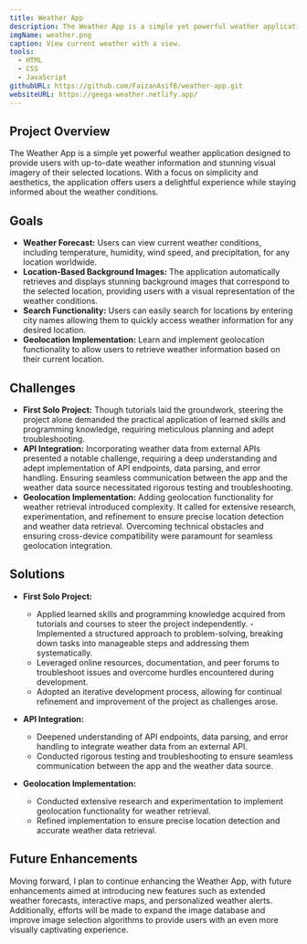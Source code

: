 ```yaml
---
title: Weather App
description: The Weather App is a simple yet powerful weather application designed to provide users with up-to-date weather information and stunning visual imagery of their selected locations. With a focus on simplicity and aesthetics, the application offers users a delightful experience while staying informed about the weather conditions.
imgName: weather.png
caption: View current weather with a view.
tools:
  - HTML
  - CSS
  - JavaScript
githubURL: https://github.com/FaizanAsifB/weather-app.git
websiteURL: https://geega-weather.netlify.app/
---
```


## Project Overview

The Weather App is a simple yet powerful weather application designed to provide users with up-to-date weather information and stunning visual imagery of their selected locations. With a focus on simplicity and aesthetics, the application offers users a delightful experience while staying informed about the weather conditions.

## Goals

- **Weather Forecast:** Users can view current weather conditions, including temperature, humidity, wind speed, and precipitation, for any location worldwide.
- **Location-Based Background Images:** The application automatically retrieves and displays stunning background images that correspond to the selected location, providing users with a visual representation of the weather conditions.
- **Search Functionality:** Users can easily search for locations by entering city names allowing them to quickly access weather information for any desired location.
- **Geolocation Implementation:** Learn and implement geolocation functionality to allow users to retrieve weather information based on their current location.

## Challenges

- **First Solo Project:** Though tutorials laid the groundwork, steering the project alone demanded the practical application of learned skills and programming knowledge, requiring meticulous planning and adept troubleshooting.
- **API Integration:** Incorporating weather data from external APIs presented a notable challenge, requiring a deep understanding and adept implementation of API endpoints, data parsing, and error handling. Ensuring seamless communication between the app and the weather data source necessitated rigorous testing and troubleshooting.
- **Geolocation Implementation:** Adding geolocation functionality for weather retrieval introduced complexity. It called for extensive research, experimentation, and refinement to ensure precise location detection and weather data retrieval. Overcoming technical obstacles and ensuring cross-device compatibility were paramount for seamless geolocation integration.

## Solutions

- **First Solo Project:**

  - Applied learned skills and programming knowledge acquired from tutorials and courses to steer the project independently.
    -Implemented a structured approach to problem-solving, breaking down tasks into manageable steps and addressing them systematically.
  - Leveraged online resources, documentation, and peer forums to troubleshoot issues and overcome hurdles encountered during development.
  - Adopted an iterative development process, allowing for continual refinement and improvement of the project as challenges arose.

- **API Integration:**

  - Deepened understanding of API endpoints, data parsing, and error handling to integrate weather data from an external API.
  - Conducted rigorous testing and troubleshooting to ensure seamless communication between the app and the weather data source.

- **Geolocation Implementation:**
  - Conducted extensive research and experimentation to implement geolocation functionality for weather retrieval.
  - Refined implementation to ensure precise location detection and accurate weather data retrieval.

## Future Enhancements

Moving forward, I plan to continue enhancing the Weather App, with future enhancements aimed at introducing new features such as extended weather forecasts, interactive maps, and personalized weather alerts. Additionally, efforts will be made to expand the image database and improve image selection algorithms to provide users with an even more visually captivating experience.

